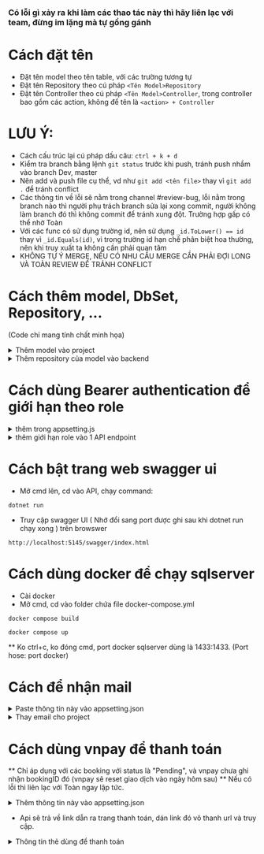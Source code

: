 ### **Có lỗi gì xảy ra khi làm các thao tác này thì hãy liên lạc với team, đừng im lặng mà tự gồng gánh**

# Cách đặt tên
- Đặt tên model theo tên table, với các trường tương tự 
- Đặt tên Repository theo cú pháp ```<Tên Model>Repository```
- Đặt tên Controller theo cú pháp ```<Tên Model>Controller```, trong controller bao gồm các action, không để tên là ```<action> + Controller```

# LƯU Ý:
- Cách cấu trúc lại cú pháp dấu câu: ```ctrl + k + d```
- Kiểm tra branch bằng lệnh ```git status``` trước khi push, tránh push nhầm vào branch Dev, master
- Nên add và push file cụ thể, vd như ```git add <tên file>``` thay vì ```git add .``` để tránh conflict
- Các thông tin về lỗi sẽ nằm trong channel #review-bug, lỗi nằm trong branch nào thì người phụ trách branch sửa lại xong commit, người không làm branch đó thì không commit để tránh xung đột. Trường hợp gấp có thể nhờ Toàn
- Với các func có sử dụng trường id, nên sử dụng ```_id.ToLower() == id``` thay vì ```_id.Equals(id)```, vì trong trường id hạn chế phân biệt hoa thường, nên khi truy xuất ta không cần phải quan tâm
- KHÔNG TỰ Ý MERGE, NẾU CÓ NHU CẦU MERGE CẦN PHẢI ĐỢI LONG VÀ TOÀN REVIEW ĐỂ TRÁNH CONFLICT

# Cách thêm model, DbSet, Repository, ... 
(Code chỉ mang tính chất minh họa)

<details>
<summary> Thêm model vào project </summary>
<br>

- Thêm ở backend/Repositories/Model/ với tên file là [tên table].cs
và thêm các trường này vào trước khi viết class model

```   
#nullable disable
using System.ComponentModel.DataAnnotations.Schema;
namespace Repositories.Model;

// Tên table từ dababase ghi ở đây
[Table("Account")]
public class Account
```
</details>

<details>
<summary> Thêm repository của model vào backend </summary>
<br>

- Vào backend/Repositories/Context.cs, thêm dòng:

```public virtual DbSet<[tên bảng]> [tên bảng theo số nhiều] { get; set; }```

- Vào backend/Repositories/Repository, thêm file tên [tên table] + "Repository.cs" 

```
using Repositories;
using Repositories.Repository;

public class ServiceRepository : GenericRepository<Service> {

    public ServiceRepository( Context context )
        : base( context ){
    }

}
```
*Các chức năng lên quan tới logic, business, DAO các kiểu thì có thể viết ở đây.

- Vào backend/Repositories/UnitOfWork.cs, thêm repository với viết vào 

```
    private ServiceRepository _serviceRepository;  

    ...

    public ServiceRepository ServiceRepository {
        get { return _serviceRepository ??= new ServiceRepository(_context); }
    }
```

</details>

# Cách dùng Bearer authentication để giới hạn theo role

<details>
<summary> thêm trong appsetting.js </summary>

```
  "Jwt": {
    "Issuer": "FA24_SE1854_SWP391_G1_KoiVeterinaryServiceCenter",
    "Audience": "FA24_SE1854_SWP391_G1_KoiVeterinaryServiceCenter",
    "Key": "There is no secret key here, find somewhere else!"
  }
```
</details>

<details>
<summary> thêm giới hạn role vào 1 API endpoint </summary>

<br>
( Code chỉ mang tính chất minh họa )

```
        [HttpGet("{id}")] // Method của API
        [Authorize(Policy = "customer_policy")] // policy để giới hạn role try cập 
        public async Task<ActionResult<Service>> GetServiceByID(string id){ // API endpoint
```

<br>

* Giới hạn của role tạm thời sẽ là 

    Manager > Staff > Vet > Customer ( Guest thì đừng thêm policy là được )

</details>

# Cách bật trang web swagger ui
- Mở cmd lên, cd vào API, chạy command: 
  
`` dotnet run ``

- Truy cập swagger UI ( Nhớ đổi sang port được ghi sau khi dotnet run chạy xong ) trên browswer

``http://localhost:5145/swagger/index.html``

# Cách dùng docker để chạy sqlserver 
- Cài docker
- Mở cmd, cd vào folder chứa file docker-compose.yml

`` docker compose build ``

`` docker compose up ``

** Ko ctrl+c, ko đóng cmd, port docker sqlserver dùng là 1433:1433. (Port hose: port docker)

# Cách để nhận mail

<details>
    <summary> Paste thông tin này vào appsetting.json </summary>
    
```
    "Mail": {
        "Server": "smtp.gmail.com",
        "Port": 587,
        "Email": "testingthingsse1854@gmail.com",
        "Password": "vhxrqjbyudfriseo"
    }
```
** Tạm thời chỉ có đăng kí là gửi mail

</details>

<details>
    <summary> Thay email cho project </summary>
    
    - Tạo gmail mới
    - Vào myaccount của google
    - Bật xác thực 2 bước
    - Vào App password tạo mới
    - Paste email và pass mới tạo vào appsetting.json
</details>

# Cách dùng vnpay để thanh toán
** Chỉ áp dụng với các booking với status là "Pending", và vnpay chưa ghi nhận bookingID đó (vnpay sẽ reset giao dịch vào ngày hôm sau)
** Nếu có lỗi thì liên lạc với Toàn ngay lập tức.

<details>
<summary> Thêm thông tin này vào appsetting.json </summary>

```
      "Vnpay": {
        "vnp_TmnCode": "2WZZSYHY",
        "vnp_HashSecret": "69XJEIF1IFVQHLITS0OEKS6ABL4GNSVC",
        "vnp_Url": "https://sandbox.vnpayment.vn/paymentv2/vpcpay.html",
        "vnp_Version": "2.1.0",
        "vnp_returnUrl": "http://localhost:5145/api/VnPay/result"
      }
```

</details>

- Api sẽ trả về link dẫn ra trang thanh toán, dán link đó vô thanh url và truy cập.

<details>
<summary> Thông tin thẻ dùng để thanh toán </summary>

```
Ngân hàng: NCB
Số thẻ: 9704198526191432198
Tên chủ thẻ: NGUYEN VAN A
Ngày phát hành: 07/15
Mật khẩu OTP: 123456
```
<details>
<summary> Link kham khảo thêm thẻ test </summary>
    https://sandbox.vnpayment.vn/apis/vnpay-demo/
</details>
    
</details>
